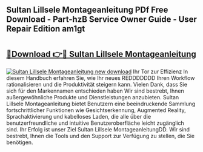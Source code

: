 ## Sultan Lillsele Montageanleitung PDf Free Download - Part-hzB Service Owner Guide - User Repair Edition am1gt

# <h2><a href="http://df6xe7.blite.top/?on=Sultan+Lillsele+Montageanleitung">🔗Download 👉🔴 Sultan Lillsele Montageanleitung</a></h2>

[![Sultan Lillsele Montageanleitung new download](https://i.imgur.com/lujVjoI.png)](http://df6xe7.blite.top/?on=Sultan+Lillsele+Montageanleitung)
Ihr Tor zur Effizienz In diesem Handbuch erfahren Sie, wie Ihr neues REDDDDDDD Ihren Workflow rationalisieren und die Produktivität steigern kann. Vielen Dank, dass Sie sich für den Markennamen entschieden haben Wir sind bestrebt, Ihnen außergewöhnliche Produkte und Dienstleistungen anzubieten. Sultan Lillsele Montageanleitung bietet Benutzern eine beeindruckende Sammlung fortschrittlicher Funktionen wie Gesichtserkennung, Augmented Reality, Sprachaktivierung und kabelloses Laden, die alle über die benutzerfreundliche und intuitive Benutzeroberfläche leicht zugänglich sind. Ihr Erfolg ist unser Ziel Sultan Lillsele MontageanleitungDD. Wir sind bestrebt, Ihnen die Tools und den Support zur Verfügung zu stellen, die Sie benötigen.
